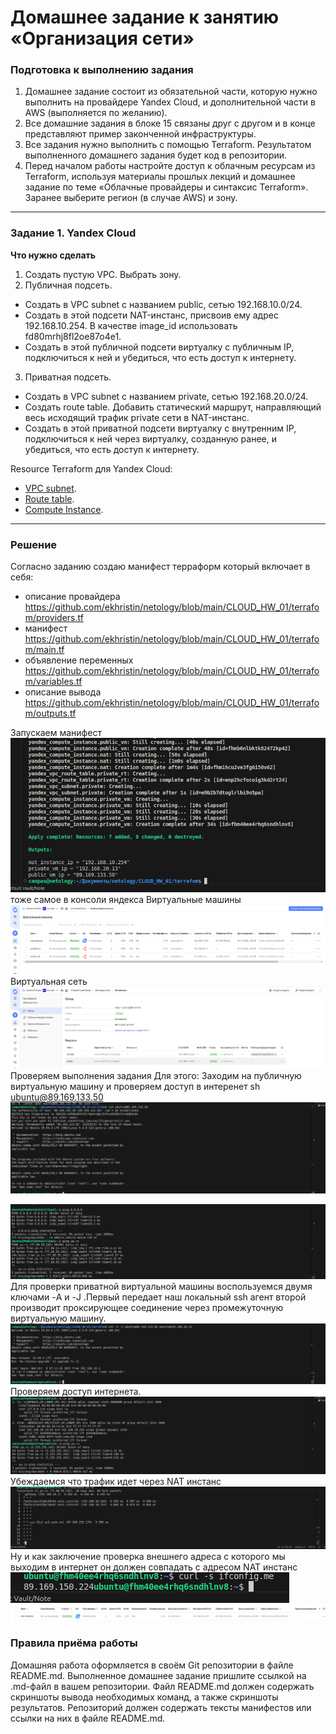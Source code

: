 # Домашнее задание к занятию «Организация сети»

### Подготовка к выполнению задания

1. Домашнее задание состоит из обязательной части, которую нужно выполнить на провайдере Yandex Cloud, и дополнительной части в AWS (выполняется по желанию). 
2. Все домашние задания в блоке 15 связаны друг с другом и в конце представляют пример законченной инфраструктуры.  
3. Все задания нужно выполнить с помощью Terraform. Результатом выполненного домашнего задания будет код в репозитории. 
4. Перед началом работы настройте доступ к облачным ресурсам из Terraform, используя материалы прошлых лекций и домашнее задание по теме «Облачные провайдеры и синтаксис Terraform». Заранее выберите регион (в случае AWS) и зону.

---
### Задание 1. Yandex Cloud 

**Что нужно сделать**

1. Создать пустую VPC. Выбрать зону.
2. Публичная подсеть.

 - Создать в VPC subnet с названием public, сетью 192.168.10.0/24.
 - Создать в этой подсети NAT-инстанс, присвоив ему адрес 192.168.10.254. В качестве image_id использовать fd80mrhj8fl2oe87o4e1.
 - Создать в этой публичной подсети виртуалку с публичным IP, подключиться к ней и убедиться, что есть доступ к интернету.
3. Приватная подсеть.
 - Создать в VPC subnet с названием private, сетью 192.168.20.0/24.
 - Создать route table. Добавить статический маршрут, направляющий весь исходящий трафик private сети в NAT-инстанс.
 - Создать в этой приватной подсети виртуалку с внутренним IP, подключиться к ней через виртуалку, созданную ранее, и убедиться, что есть доступ к интернету.

Resource Terraform для Yandex Cloud:

- [VPC subnet](https://registry.terraform.io/providers/yandex-cloud/yandex/latest/docs/resources/vpc_subnet).
- [Route table](https://registry.terraform.io/providers/yandex-cloud/yandex/latest/docs/resources/vpc_route_table).
- [Compute Instance](https://registry.terraform.io/providers/yandex-cloud/yandex/latest/docs/resources/compute_instance).

---
### Решение
Согласно заданию создаю манифест терраформ который включает в себя:
- описание провайдера https://github.com/ekhristin/netology/blob/main/CLOUD_HW_01/terrafom/providers.tf
- манифест https://github.com/ekhristin/netology/blob/main/CLOUD_HW_01/terrafom/main.tf
- объявление переменных https://github.com/ekhristin/netology/blob/main/CLOUD_HW_01/terrafom/variables.tf
- описание вывода https://github.com/ekhristin/netology/blob/main/CLOUD_HW_01/terrafom/outputs.tf

Запускаем манифест
![](Pasted%20image%2020251008095048.png)
тоже самое в консоли яндекса
Виртуальные машины
![](Pasted%20image%2020251008095350.png)
Виртуальная сеть
![](Pasted%20image%2020251008095502.png)
Проверяем выполнения задания
Для этого:
Заходим на публичную виртуальную машину и проверяем доступ в интеренет
sh ubuntu@89.169.133.50
![](Pasted%20image%2020251008100418.png)

![](Pasted%20image%2020251008100524.png)
Для проверки приватной виртуальной машины воспользуемся двумя ключами
-A и  -J .Первый передает наш локальный ssh агент второй производит проксирующее соединение через промежуточную виртуальную машину.
![](Pasted%20image%2020251008101838.png)
Проверяем доступ интернета.
![](Pasted%20image%2020251008102127.png)
Убеждаемся что трафик идет через NAT инстанс
![](Pasted%20image%2020251008102344.png)
Ну и как заключение проверка внешнего адреса с которого мы выходим в интернет он должен совпадать с адресом NAT инстанс
![](Pasted%20image%2020251008102623.png)
![](Pasted%20image%2020251008103130.png)

### Правила приёма работы

Домашняя работа оформляется в своём Git репозитории в файле README.md. Выполненное домашнее задание пришлите ссылкой на .md-файл в вашем репозитории.
Файл README.md должен содержать скриншоты вывода необходимых команд, а также скриншоты результатов.
Репозиторий должен содержать тексты манифестов или ссылки на них в файле README.md.
